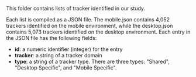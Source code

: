 This folder contains lists of tracker identified in our study.

Each list is compiled as a JSON file. The mobile.json contains 4,052 trackers identified on the mobile environment, while the desktop.json contains 5,073 trackers identified on the desktop environment. Each entry in the JSON file has the following fields:
* __id__: a numeric identifier (integer) for the entry
* __tracker__: a string of a tracker domain
* __type__: a string of a tracker type.  There are three types: "Shared", "Desktop Specific", and "Mobile Specific". 
